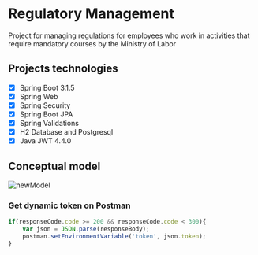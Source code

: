 # Regulatory Management
Project for managing regulations for employees who work in activities that require mandatory courses by the Ministry of Labor

## Projects technologies
- [x] Spring Boot 3.1.5
- [x] Spring Web
- [x] Spring Security
- [x] Spring Boot JPA
- [x] Spring Validations
- [x] H2 Database and Postgresql
- [x] Java JWT 4.4.0

## Conceptual model
![newModel](https://github.com/AlissonWenceslau/regulatory-management/assets/74499967/02f49347-6501-45fe-bbdb-bac0500d7fc1)
### Get dynamic token on Postman
```javascript
if(responseCode.code >= 200 && responseCode.code < 300){
    var json = JSON.parse(responseBody);
    postman.setEnvironmentVariable('token', json.token);
}
```
 

